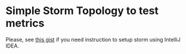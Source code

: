 # Simple Storm Topology to test metrics

Please, see [this gist](https://gist.github.com/nodo/9cc67f5f73d5aafe2bc9) if you
need instruction to setup storm using IntelliJ IDEA.